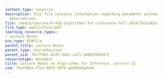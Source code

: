 ```yaml
---
content_type: resource
description: This file contains information regarding parameter estimation from partial
  observations.
file: /media/courses/6-438-algorithms-for-inference-fall-2014/7b1e302a77ea08f830f9adb9920ade43_MIT6_438F14_Lec22.pdf
file_type: application/pdf
learning_resource_types:
- Lecture Notes
ocw_type: OCWFile
parent_title: Lecture Notes
parent_type: CourseSection
parent_uid: 78c7f9d1-dcdf-dabc-ca71-269d259e4471
resourcetype: Document
title: Lecture Notes on Algorithms for Inference, Lecture 22
uid: 7b1e302a-77ea-08f8-30f9-adb9920ade43
---
```

